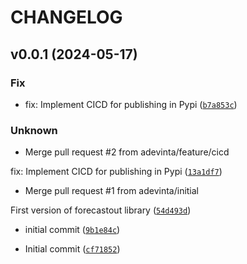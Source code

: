 # CHANGELOG



## v0.0.1 (2024-05-17)

### Fix

* fix: Implement CICD for publishing in Pypi ([`b7a853c`](https://github.com/adevinta/forecastout/commit/b7a853c35bf0f568f831a9629d9e5b0d2f4cdea5))

### Unknown

* Merge pull request #2 from adevinta/feature/cicd

fix: Implement CICD for publishing in Pypi ([`13a1df7`](https://github.com/adevinta/forecastout/commit/13a1df77c0d1556619ed77f2777ca8a9902de252))

* Merge pull request #1 from adevinta/initial

First version of forecastout library ([`54d493d`](https://github.com/adevinta/forecastout/commit/54d493deca116666aef2200c1737a2590e5bebdb))

* initial commit ([`9b1e84c`](https://github.com/adevinta/forecastout/commit/9b1e84cc8e7cdc040f8cc31cd95378b161e9ae7a))

* Initial commit ([`cf71852`](https://github.com/adevinta/forecastout/commit/cf718520a221453c148ddb5f91a59a911766742c))
